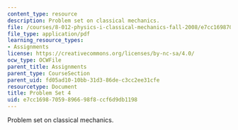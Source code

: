 ```yaml
---
content_type: resource
description: Problem set on classical mechanics.
file: /courses/8-012-physics-i-classical-mechanics-fall-2008/e7cc16987059896698f8ccf6d9db1198_ps4.pdf
file_type: application/pdf
learning_resource_types:
- Assignments
license: https://creativecommons.org/licenses/by-nc-sa/4.0/
ocw_type: OCWFile
parent_title: Assignments
parent_type: CourseSection
parent_uid: fd05ad10-10bb-31d3-86de-c3cc2ee31cfe
resourcetype: Document
title: Problem Set 4
uid: e7cc1698-7059-8966-98f8-ccf6d9db1198
---
```

Problem set on classical mechanics.